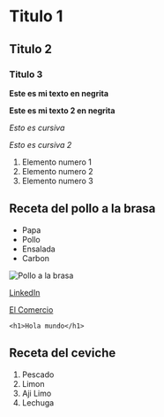# Titulo 1
## Titulo 2
### Titulo 3

**Este es mi texto en negrita**

__Este es mi texto 2 en negrita__

*Esto es cursiva*

_Esto es cursiva 2_

1. Elemento numero 1
2. Elemento numero 2
3. Elemento numero 3

## Receta del pollo a la brasa

- Papa
- Pollo
- Ensalada
- Carbon

![Pollo a la brasa](https://www.comida-peruana.com/base/stock/Recipe/pollo-a-la-brasa/pollo-a-la-brasa_web.jpg.webp)

[LinkedIn](https://www.linkedin.com/in/mauricio-martinez-izo-823914291/)

[El Comercio](https://elcomercio.pe)

```
<h1>Hola mundo</h1>
```

## Receta del ceviche

1. Pescado
2. Limon
3. Aji Limo
4. Lechuga
